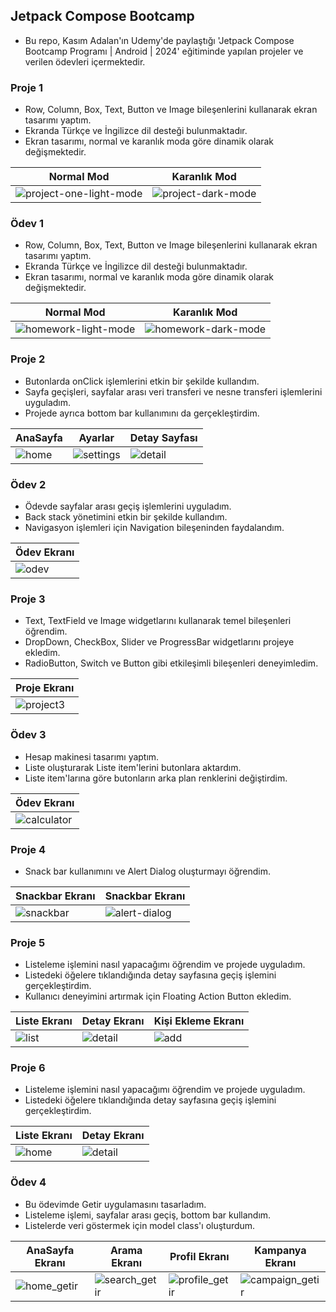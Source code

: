 ## Jetpack Compose Bootcamp

- Bu repo, Kasım Adalan'ın Udemy'de paylaştığı 'Jetpack Compose Bootcamp Programı | Android | 2024' eğitiminde yapılan projeler ve verilen ödevleri içermektedir.

### Proje 1

- Row, Column, Box, Text, Button ve Image bileşenlerini kullanarak ekran tasarımı yaptım.
- Ekranda Türkçe ve İngilizce dil desteği bulunmaktadır.
- Ekran tasarımı, normal ve karanlık moda göre dinamik olarak değişmektedir.

| Normal Mod        | Karanlık Mod    |
| ------------------------- | ------------------------- |
| ![project-one-light-mode](https://github.com/user-attachments/assets/1de078ca-6ba7-4463-b5e2-beae158377e4) | ![project-dark-mode](https://github.com/user-attachments/assets/4464fc15-83b4-45b4-ae3f-1e82ef227269) |

### Ödev 1

- Row, Column, Box, Text, Button ve Image bileşenlerini kullanarak ekran tasarımı yaptım.
- Ekranda Türkçe ve İngilizce dil desteği bulunmaktadır.
- Ekran tasarımı, normal ve karanlık moda göre dinamik olarak değişmektedir.

| Normal Mod        | Karanlık Mod    |
| ------------------------- | ------------------------- |
| ![homework-light-mode](https://github.com/user-attachments/assets/ceab4dec-7fa0-4bcd-923d-21d1f2e9640b) | ![homework-dark-mode](https://github.com/user-attachments/assets/52120e56-8ed2-4be2-87c9-74cbd73414a3) |

### Proje 2

- Butonlarda onClick işlemlerini etkin bir şekilde kullandım.
- Sayfa geçişleri, sayfalar arası veri transferi ve nesne transferi işlemlerini uyguladım.
- Projede ayrıca bottom bar kullanımını da gerçekleştirdim.

| AnaSayfa        | Ayarlar  | Detay Sayfası  |
| ------------------------- | ------------------------- |  ------------------------- |
| ![home](https://github.com/user-attachments/assets/78f98a3f-e4f0-4f8a-a55e-950b87b13294) | ![settings](https://github.com/user-attachments/assets/cbc2616e-7021-438b-a2d3-2a949767469a) | ![detail](https://github.com/user-attachments/assets/4e403e89-d4e7-4f1b-925a-d29e2bead339) |  

### Ödev 2

- Ödevde sayfalar arası geçiş işlemlerini uyguladım.
- Back stack yönetimini etkin bir şekilde kullandım.
- Navigasyon işlemleri için Navigation bileşeninden faydalandım.

| Ödev Ekranı     |
| ------------------------- |
| ![odev](https://github.com/user-attachments/assets/a108404c-62ae-4b60-8dac-0fea5dbe301a) |

### Proje 3

- Text, TextField ve Image widgetlarını kullanarak temel bileşenleri öğrendim.
- DropDown, CheckBox, Slider ve ProgressBar widgetlarını projeye ekledim.
- RadioButton, Switch ve Button gibi etkileşimli bileşenleri deneyimledim.

| Proje Ekranı      |
| ------------------------- |
| ![project3](https://github.com/user-attachments/assets/0b08830b-4faa-4a50-9d12-5fa8c4fd9002) |

### Ödev 3

- Hesap makinesi tasarımı yaptım.
- Liste oluşturarak Liste item'lerini butonlara aktardım.
- Liste item'larına göre butonların arka plan renklerini değiştirdim.

| Ödev Ekranı      |
| ------------------------- |
| ![calculator](https://github.com/user-attachments/assets/d1a76de4-f442-4e2d-959d-5d9e5b934dc7) |

### Proje 4

- Snack bar kullanımını ve Alert Dialog oluşturmayı öğrendim.

| Snackbar Ekranı      | Snackbar Ekranı      |
| ------------------------- | ------------------------- |
| ![snackbar](https://github.com/user-attachments/assets/883c5c9a-6196-46a3-9e18-752be1f77c25) | ![alert-dialog](https://github.com/user-attachments/assets/87a3787e-4244-4723-99e5-441353f5f12d) |

### Proje 5

- Listeleme işlemini nasıl yapacağımı öğrendim ve projede uyguladım.
- Listedeki öğelere tıklandığında detay sayfasına geçiş işlemini gerçekleştirdim.
- Kullanıcı deneyimini artırmak için Floating Action Button ekledim.

| Liste Ekranı     | Detay Ekranı      | Kişi Ekleme Ekranı      |
| ------------------------- | ------------------------- | ------------------------- |
| ![list](https://github.com/user-attachments/assets/24052c11-49aa-4743-80b9-77c828943b94) | ![detail](https://github.com/user-attachments/assets/a04bd6ba-4f1b-4bbb-8ff7-1fc55a447e87) | ![add](https://github.com/user-attachments/assets/33732994-ac72-4480-9a52-e720d7c827fb) |

### Proje 6

- Listeleme işlemini nasıl yapacağımı öğrendim ve projede uyguladım.
- Listedeki öğelere tıklandığında detay sayfasına geçiş işlemini gerçekleştirdim.

| Liste Ekranı     | Detay Ekranı      |
| ------------------------- | ------------------------- |
| ![home](https://github.com/user-attachments/assets/866b6973-6f18-4253-a231-f314cc07951c) | ![detail](https://github.com/user-attachments/assets/1cdcd52d-f17b-4338-8142-a86f0e494a42) |

### Ödev 4

- Bu ödevimde Getir uygulamasını tasarladım.
- Listeleme işlemi, sayfalar arası geçiş, bottom bar kullandım.
- Listelerde veri göstermek için model class'ı oluşturdum.

| AnaSayfa Ekranı     | Arama Ekranı      | Profil Ekranı      | Kampanya Ekranı      |
| ------------------------- | ------------------------- | ------------------------- | ------------------------- |
| ![home_getir](https://github.com/user-attachments/assets/e2f2626e-8af6-4589-b1e2-ab840a98bf82) | ![search_getir](https://github.com/user-attachments/assets/b0b1445c-9be2-413b-a1bb-28fec02b504b) | ![profile_getir](https://github.com/user-attachments/assets/aefa8c5e-e836-4d07-8ecf-5b3f56e38114) | ![campaign_getir](https://github.com/user-attachments/assets/8b6c8a6b-fdfb-40bf-aa8c-0a0fd061efd7) | 



